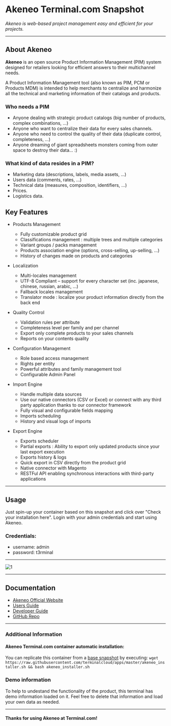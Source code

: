# **Akeneo** Terminal.com Snapshot
*Akeneo is web-based project management easy and efficient for your projects.*

---

## About Akeneo
**Akeneo** is an open source Product Information Management (PIM) system designed for retailers looking for efficient answers to their multichannel needs.

A Product Information Management tool (also known as PIM, PCM or Products MDM) is intended to help merchants to centralize and harmonize all the technical and marketing information of their catalogs and products.


### Who needs a PIM
- Anyone dealing with strategic product catalogs (big number of products, complex combinations, …)
- Anyone who want to centralize their data for every sales channels.
- Anyone who need to control the quality of their data (duplicate control, completeness, …)
- Anyone dreaming of giant spreadsheets monsters coming from outer space to destroy their data… :)

### What kind of data resides in a PIM?
- Marketing data (descriptions, labels, media assets, …)
- Users data (comments, rates, …)
- Technical data (measures, composition, identifiers, …)
- Prices.
- Logistics data.


## Key Features

- Products Management
  - Fully customizable product grid
  - Classifications management : multiple trees and multiple categories
  - Variant groups / packs management
  - Products association engine (options, cross-selling, up-selling, …)
  - History of changes made on products and categories

- Localization
  - Multi-locales management
  - UTF-8 Compliant – support for every character set (inc. japanese, chinese, russian, arabic, …)
  - Fallback locales management
  - Translator mode : localize your product information directly from the back end

- Quality Control
  - Validation rules per attribute
  - Completeness level per family and per channel
  - Export only complete products to your sales channels
  - Reports on your contents quality

- Configuration Management
  - Role based access management
  - Rights per entity
  - Powerful attributes and family management tool
  - Configurable Admin Panel

- Import Engine
  - Handle multiple data sources
  - Use our native connectors (CSV or Excel) or connect with any third party application thanks to our connector framework
  - Fully visual and configurable fields mapping
  - Imports scheduling
  - History and visual logs of imports

- Export Engine
  - Exports scheduler
  - Partial exports : Ability to export only updated products since your last export execution
  - Exports history & logs
  - Quick export in CSV directly from the product grid
  - Native connector with Magento
  - RESTFul API enabling synchronous interactions with third-party applications



---

## Usage

Just spin-up your container based on this snapshot and click over "Check your installation here".
Login with your admin credentials and start using Akeneo.


### Credentials:

- username: admin
- password: t3rminal


---

![1](http://akeneo.nl/images/grid.png)

---

## Documentation
- [Akeneo Official Website](http://www.akeneo.com/)
- [Users Guide](http://www.akeneo.com/doc/user-guide)
- [Developer Guide](http://docs.akeneo.com/latest/index.html)
- [GitHub Repo](https://github.com/akeneo/pim-community-standard)

---

### Additional Information

#### Akeneo Terminal.com container automatic installation:
You can replicate this container from a [base snapshot](https://www.terminal.com/tiny/FzpHiTXG1K) by executing:
`wget https://raw.githubusercontent.com/terminalcloud/apps/master/akeneo_installer.sh && bash akeneo_installer.sh`

### Demo information
To help to undestand the functionality of the product, this terminal has demo information loaded on it.
Feel free to delete that information and load your own data as needed.

---

#### Thanks for using Akeneo at Terminal.com!
